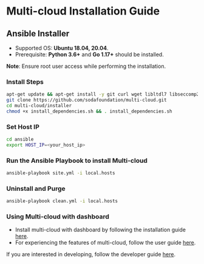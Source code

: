 # Multi-cloud Installation Guide

## Ansible Installer
* Supported OS: **Ubuntu 18.04, 20.04**.
* Prerequisite: **Python 3.6+** and **Go 1.17+**  should be installed.

**Note**: Ensure root user access while performing the installation.

### Install Steps
```bash
apt-get update && apt-get install -y git curl wget libltdl7 libseccomp2 libffi-dev
git clone https://github.com/sodafoundation/multi-cloud.git
cd multi-cloud/installer
chmod +x install_dependencies.sh && . install_dependencies.sh
```

### Set Host IP
```bash
cd ansible
export HOST_IP=<your_host_ip>
```

### Run the Ansible Playbook to install Multi-cloud
```bash
ansible-playbook site.yml -i local.hosts
```

### Uninstall and Purge
```bash
ansible-playbook clean.yml -i local.hosts
```
### Using Multi-cloud with dashboard
* Install multi-cloud with dashboard by following the installation guide [here](https://github.com/sodafoundation/installer/blob/master/README.md).
* For experiencing the features of multi-cloud, follow the user guide [here](https://docs.sodafoundation.io/guides/user-guides/multi-cloud/).

If you are interested in developing, follow the developer guide [here](https://docs.sodafoundation.io/guides/developer-guides/multi-cloud/).
